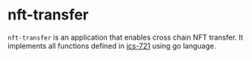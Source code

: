 # nft-transfer

`nft-transfer` is an application that enables cross chain NFT transfer. It implements all functions defined in [ics-721](https://github.com/cosmos/ibc/tree/main/spec/app/ics-721-nft-transfer) using go language.
